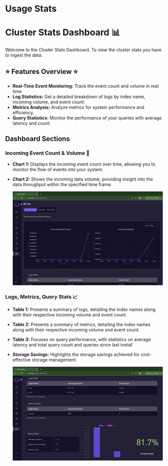 # Usage Stats
# Cluster Stats Dashboard 📊

Welcome to the Cluster Stats Dashboard. To view the cluster stats you have to ingest the data.

## ⭐ Features Overview ⭐

- **Real-Time Event Monitoring:** Track the event count and volume in real time. 
- **Log Statistics:** Get a detailed breakdown of logs by index name, incoming volume, and event count. 
- **Metrics Analysis:** Analyze metrics for system performance and efficiency. 
- **Query Statistics:** Monitor the performance of your queries with average latency and count.

##  Dashboard Sections 

### Incoming Event Count & Volume 🚀

- **Chart 1:** Displays the incoming event count over time, allowing you to monitor the flow of events into your system.

- **Chart 2:** Shows the incoming data volume, providing insight into the data throughput within the specified time frame.

    ![Incoming Event](/static/img/incoming-event.png)

### Logs, Metrics, Query Stats 📈

- **Table 1:** Presents a summary of logs, detailing the index names along with their respective incoming volume and event count.

- **Table 2:** Presents a summary of metrics, detailing the index names along with their respective incoming volume and event count.

- **Table 3:** Focuses on query performance, with statistics on average latency and total query count and queries since last install

- **Storage Savings:** Highlights the storage savings achieved for cost-effective storage management.

    ![Incoming Event](/static/img/stats.png)

